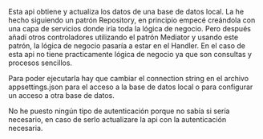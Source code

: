 Esta api obtiene y actualiza los datos de una base de datos local.
La he hecho siguiendo un patrón Repository, en principio empecé creándola con una capa de servicios
donde iría toda la lógica de negocio. Pero después añadí otros controladores utilizando el patrón Mediator
y usando este patrón, la lógica de negocio pasaría a estar en el Handler. En el caso de esta api no tiene
practicamente lógica de negocio ya que son consultas y procesos sencillos.

Para poder ejecutarla hay que cambiar el connection string en el archivo appsettings.json para el acceso a la base de datos local
o para configurar un acceso a otra base de datos.

No he puesto ningún tipo de autenticación porque no sabía si sería necesario, en caso de serlo actualizare la api con la autenticación necesaria.
